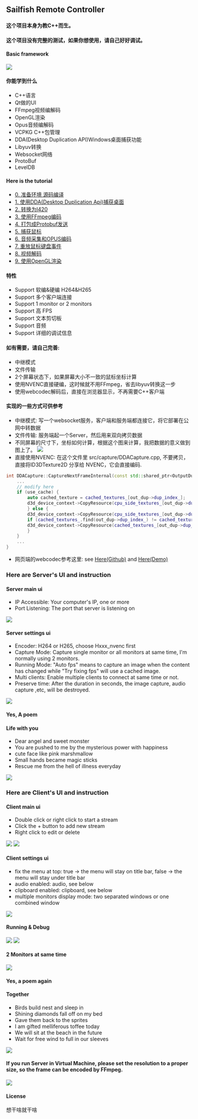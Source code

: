 ## Sailfish Remote Controller

#### 这个项目本身为教C++而生。
#### 这个项目没有完整的测试，如果你想使用，请自己好好调试。

#### Basic framework
![](images/basic_framework.png)
#### 你能学到什么
- C++语言
- Qt做的UI
- FFmpeg视频编解码
- OpenGL渲染
- Opus音频编解码
- VCPKG C++包管理
- DDA(Desktop Duplication API)Windows桌面捕获功能
- Libyuv转换
- Websocket网络
- ProtoBuf
- LevelDB

#### Here is the tutorial
- [0. 准备环境 源码编译](docs/0_Prepare.md)
- [1. 使用DDA(Desktop Duplication Api)捕获桌面](docs/1_Capture_screen.md)
- [2. 转换为I420](docs/2_Convert_to_I420.md)
- [3. 使用FFmpeg编码](docs/3_FFmpeg_encoder.md)
- [4. 打包成Protobuf发送](docs/4_Pack_to_Protobuf.md)
- [5. 捕获鼠标](docs/5_Capture_cursor.md)
- [6. 音频采集和OPUS编码](docs/6_Capture_audio.md)
- [7. 重放鼠标键盘事件](docs/7_Replay.md)
- [8. 视频解码](docs/8_Decode.md)
- [9. 使用OpenGL渲染](docs/9_Render_OpenGL.md)

#### 特性
- Support 软编&硬编 H264&H265
- Support 多个客户端连接
- Support 1 monitor or 2 monitors
- Support 高 FPS
- Support 文本剪切板
- Support 音频
- Support 详细的调试信息

#### 如有需要，请自己完善:
- 中继模式
- 文件传输
- 2个屏幕状态下，如果屏幕大小不一致的鼠标坐标计算
- 使用NVENC直接硬编，这时候就不用FFmpeg，省去libyuv转换这一步
- 使用webcodec解码后，直接在浏览器显示，不再需要C++客户端
#### 实现的一些方式可供参考
- 中继模式: 写一个websocket服务，客户端和服务端都连接它，将它部署在公网中转数据
- 文件传输: 服务端起一个Server，然后用来双向拷贝数据
- 不同屏幕的尺寸下，坐标如何计算，根据这个图来计算，我把数据的意义做到图上了。
  ![](images/different_monitor_size.png)
- 直接使用NVENC: 在这个文件里 src/capture/DDACapture.cpp, 不要拷贝，直接将ID3DTexture2D 分享给 NVENC，它会直接编码.
```c++
int DDACapture::CaptureNextFrameInternal(const std::shared_ptr<OutputDuplication>& out_dup, int timeout) {
    ...
    // modify here
    if (use_cache) {
        auto cached_texture = cached_textures_[out_dup->dup_index_];
        d3d_device_context->CopyResource(cpu_side_textures_[out_dup->dup_index_], cached_texture);
        } else {
        d3d_device_context->CopyResource(cpu_side_textures_[out_dup->dup_index_], gpu_side_texture);
        if (cached_textures_.find(out_dup->dup_index_) != cached_textures_.end()) {
        d3d_device_context->CopyResource(cached_textures_[out_dup->dup_index_], gpu_side_texture);
        }
    } 
    ...
}
```
- 网页端的webcodec参考这里: see [Here(Github)](https://github.com/w3c/webcodecs) and [Here(Demo)](https://w3c.github.io/webcodecs/samples/video-decode-display/)

### Here are Server's UI and instruction
#### Server main ui
- IP Accessible: Your computer's IP, one or more
- Port Listening: The port that server is listening on

![](images/main_ui.png)

#### Server settings ui
- Encoder: H264 or H265, choose Hxxx_nvenc first
- Capture Mode: Capture single monitor or all monitors at same time, I'm normally using 2 monitors.
- Running Mode: "Auto fps" means to capture an image when the content has changed while "Try fixing fps" will use a cached image.
- Multi clients: Enable multiple clients to connect at same time or not.
- Preserve time: After the duration in seconds, the image capture, audio capture ,etc, will be destroyed.

![](images/main_ui_settings.png)
#### Yes, A poem
#### Life with you
- Dear angel and sweet monster
- You are pushed to me by the mysterious power with happiness
- cute face like pink marshmallow
- Small hands became magic sticks
- Rescue me from the hell of illness everyday

![](images/main_ui_poem.png)

### Here are Client's UI and instruction

#### Client main ui
- Double click or right click to start a stream
- Click the + button to add new stream
- Right click to edit or delete

![](images/client_main.png)
![](images/client_main_add.png)

#### Client settings ui
- fix the menu at top: true -> the menu will stay on title bar, false -> the menu will stay under title bar
- audio enabled: audio, see below
- clipboard enabled: clipboard, see below
- multiple monitors display mode: two separated windows or one combined window

![](images/client_main_settings.png)

#### Running & Debug
![](images/client_operator.png)
![](images/client_debug.png)

#### 2 Monitors at same time
![](images/client_2_separated.png)

#### Yes, a poem again
#### Together
- Birds build nest and sleep in
- Shining diamonds fall off on my bed
- Gave them back to the sprites
- I am gifted melliferous toffee today
- We will sit at the beach in the future
- Wait for free wind to full in our sleeves


![](images/client_poem.png)

#### If you run Server in Virtual Machine, please set the resolution to a proper size, so the frame can be encoded by FFmpeg.
![](images/VM_Settings.png)

#### License
想干啥就干啥